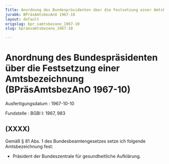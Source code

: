 ```yaml
---
Title: Anordnung des Bundespräsidenten über die Festsetzung einer Amtsbezeichnung
jurabk: BPräsAmtsbezAnO 1967-10
layout: default
origslug: bpr_samtsbezano_1967-10
slug: bpraesamtsbezano_1967-10

---
```


# Anordnung des Bundespräsidenten über die Festsetzung einer Amtsbezeichnung (BPräsAmtsbezAnO 1967-10)

Ausfertigungsdatum
:   1967-10-10

Fundstelle
:   BGBl I: 1967, 983



## (XXXX)

Gemäß § 81 Abs. 1 des Bundesbeamtengesetzes setze ich folgende
Amtsbezeichnung fest:

*   Präsident der Bundeszentrale für gesundheitliche Aufklärung.




